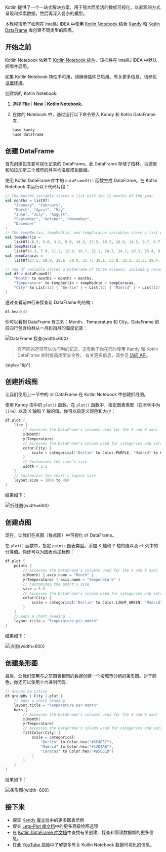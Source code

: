 [//]: # (title: Kotlin Notebook 中结合 Kandy 进行数据可视化)

Kotlin 提供了一个一站式解决方案，用于强大而灵活的数据可视化，以直观的方式呈现和探索数据，然后再深入复杂的模型。

本教程演示了如何在 IntelliJ IDEA 中使用 [Kotlin Notebook](kotlin-notebook-overview.md) 结合 [Kandy](https://kotlin.github.io/kandy/welcome.html) 和 [Kotlin DataFrame](https://kotlin.github.io/dataframe/gettingstarted.html) 库创建不同类型的图表。

## 开始之前

Kotlin Notebook 依赖于 [Kotlin Notebook 插件](https://plugins.jetbrains.com/plugin/16340-kotlin-notebook)，该插件在 IntelliJ IDEA 中默认捆绑并启用。

如果 Kotlin Notebook 特性不可用，请确保插件已启用。有关更多信息，请参见[设置环境](kotlin-notebook-set-up-env.md)。

创建新的 Kotlin Notebook:

1. 选择 **File** | **New** | **Kotlin Notebook**。
2. 在你的 Notebook 中，通过运行以下命令导入 Kandy 和 Kotlin DataFrame 库：

    ```kotlin
    %use kandy
    %use dataframe
    ```

## 创建 DataFrame

首先创建包含要可视化记录的 DataFrame。此 DataFrame 存储了柏林、马德里和加拉加斯三个城市的月平均温度模拟数据。

使用 Kotlin DataFrame 库中的 `dataFrameOf()` 函数生成 DataFrame。在 Kotlin Notebook 中运行以下代码片段：

```kotlin
// The months variable stores a list with the 12 months of the year
val months = listOf(
    "January", "February",
    "March", "April", "May",
    "June", "July", "August",
    "September", "October", "November",
    "December"
)
// The tempBerlin, tempMadrid, and tempCaracas variables store a list with temperature values for each month
val tempBerlin =
    listOf(-0.5, 0.0, 4.8, 9.0, 14.3, 17.5, 19.2, 18.9, 14.5, 9.7, 4.7, 1.0)
val tempMadrid =
    listOf(6.3, 7.9, 11.2, 12.9, 16.7, 21.1, 24.7, 24.2, 20.3, 15.4, 9.9, 6.6)
val tempCaracas =
    listOf(27.5, 28.9, 29.6, 30.9, 31.7, 35.1, 33.8, 32.2, 31.3, 29.4, 28.9, 27.6)

// The df variable stores a DataFrame of three columns, including records of months, temperature, and cities
val df = dataFrameOf(
    "Month" to months + months + months,
    "Temperature" to tempBerlin + tempMadrid + tempCaracas,
    "City" to List(12) { "Berlin" } + List(12) { "Madrid" } + List(12) { "Caracas" }
)
```

通过查看前四行来探查新 DataFrame 的结构：

```kotlin
df.head(4)
```

你可以看到 DataFrame 有三列：Month、Temperature 和 City。DataFrame 的前四行包含柏林从一月到四月的温度记录：

![DataFrame 探查](visualization-dataframe-temperature.png){width=600}

> 有不同的选项可以访问列的记录，这有助于你在同时使用 Kandy 和 Kotlin DataFrame 库时提高类型安全性。
> 有关更多信息，请参见 [访问 API](https://kotlin.github.io/dataframe/apilevels.html)。
>
{style="tip"}

## 创建折线图

让我们使用上一节中的 `df` DataFrame 在 Kotlin Notebook 中创建折线图。

使用 Kandy 库中的 `plot()` 函数。在 `plot()` 函数中，指定图表类型（在本例中为 `line`）以及 X 轴和 Y 轴的值。你可以自定义颜色和大小：

```kotlin
df.plot {
    line {
        // Accesses the DataFrame's columns used for the X and Y axes 
        x(Month)
        y(Temperature)
        // Accesses the DataFrame's column used for categories and sets colors for these categories 
        color(City) {
            scale = categorical("Berlin" to Color.PURPLE, "Madrid" to Color.ORANGE, "Caracas" to Color.GREEN)
        }
        // Customizes the line's size
        width = 1.5
    }
    // Customizes the chart's layout size
    layout.size = 1000 to 450
}
```

结果如下：

![折线图](visualization-line-chart.svg){width=600}

## 创建点图

现在，让我们在点图（散点图）中可视化 `df` DataFrame。

在 `plot()` 函数中，指定 `points` 图表类型。添加 X 轴和 Y 轴的值以及 `df` 列中的分类值。你还可以为图表添加标题：

```kotlin
df.plot {
    points {
        // Accesses the DataFrame's columns used for the X and Y axes 
        x(Month) { axis.name = "Month" }
        y(Temperature) { axis.name = "Temperature" }
        // Customizes the point's size
        size = 5.5
        // Accesses the DataFrame's column used for categories and sets colors for these categories 
        color(City) {
            scale = categorical("Berlin" to Color.LIGHT_GREEN, "Madrid" to Color.BLACK, "Caracas" to Color.YELLOW)
        }
    }
    // Adds a chart heading
    layout.title = "Temperature per month"
}
```

结果如下：

![点图](visualization-points-chart.svg){width=600}

## 创建条形图

最后，让我们使用与之前图表相同的数据创建一个按城市分组的条形图。对于颜色，你还可以使用十六进制代码：

```kotlin
// Groups by cities  
df.groupBy { City }.plot {
    // Adds a chart heading
    layout.title = "Temperature per month"
    bars {
        // Accesses the DataFrame's columns used for the X and Y axes 
        x(Month)
        y(Temperature)
        // Accesses the DataFrame's column used for categories and sets colors for these categories 
        fillColor(City) {
            scale = categorical(
                "Berlin" to Color.hex("#6F4E37"),
                "Madrid" to Color.hex("#C2D4AB"),
                "Caracas" to Color.hex("#B5651D")
            )
        }
    }
}
```

结果如下：

![条形图](visualization-bar-chart.svg){width=600}

## 接下来

* 探查 [Kandy 库文档](https://kotlin.github.io/kandy/examples.html)中的更多图表示例
* 探查 [Lets-Plot 库文档](lets-plot.md)中的更多高级绘图选项
* 在 [Kotlin DataFrame 库文档](https://kotlin.github.io/dataframe/info.html)中查找有关创建、探查和管理数据帧的更多信息。
* 在此 [YouTube 视频]( https://www.youtube.com/watch?v=m4Cqz2_P9rI&t=4s)中了解更多有关 Kotlin Notebook 数据可视化的信息。